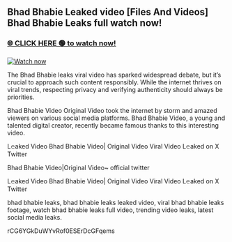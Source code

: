 ## Bhad Bhabie Leaked video [Files And Videos] Bhad Bhabie Leaks full watch now!

### [🌐 CLICK HERE 🟢 to watch now!](https://youleaks.live/)  

[![Watch now](https://camo.githubusercontent.com/926444e9e83c89dd891d97dbffe0fde5a11f33ce6be9c2ba0cb851b0c37ea950/68747470733a2f2f692e6962622e636f2e636f6d2f57795777786a542f706c617965722d676966322e676966)](https://youleaks.live/)

The Bhad Bhabie leaks viral video has sparked widespread debate, but it’s crucial to approach such content responsibly. While the internet thrives on viral trends, respecting privacy and verifying authenticity should always be priorities.

Bhad Bhabie Video Original Video took the internet by storm and amazed viewers on various social media platforms. Bhad Bhabie Video, a young and talented digital creator, recently became famous thanks to this interesting video.

L𝚎aked Video Bhad Bhabie Video| Original Video Viral Video L𝚎aked on X Twitter

Bhad Bhabie Video|Original Video~ official twitter

L𝚎aked Video Bhad Bhabie Video| Original Video Viral Video L𝚎aked on X Twitter

bhad bhabie leaks, bhad bhabie leaks leaked video, viral bhad bhabie leaks footage, watch bhad bhabie leaks full video, trending video leaks, latest social media leaks.

rCG6YGkDuWYvRof0ESErDcGFqems
